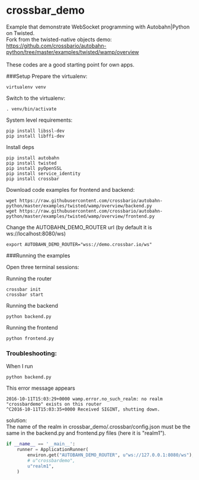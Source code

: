 # crossbar_demo

Example that demonstrate WebSocket programming with Autobahn|Python on Twisted.<br>
Fork from the twisted-native objects demo:<br>
https://github.com/crossbario/autobahn-python/tree/master/examples/twisted/wamp/overview<br>
<br>
These codes are a good starting point for own apps.<br>

###Setup
Prepare the virtualenv:
```
virtualenv venv
```

Switch to the virtualenv:
```
. venv/bin/activate
```

System level requirements:
```
pip install libssl-dev
pip install libffi-dev
```

Install deps
```
pip install autobahn
pip install twisted
pip install pyOpenSSL
pip install service_identity
pip install crossbar
```

Download code examples for frontend and backend:
```
wget https://raw.githubusercontent.com/crossbario/autobahn-python/master/examples/twisted/wamp/overview/backend.py
wget https://raw.githubusercontent.com/crossbario/autobahn-python/master/examples/twisted/wamp/overview/frontend.py
```

Change the AUTOBAHN_DEMO_ROUTER url (by default it is ws://localhost:8080/ws)
```
export AUTOBAHN_DEMO_ROUTER="wss://demo.crossbar.io/ws"
```


###Running the examples

Open three terminal sessions:

Running the router
```
crossbar init
crossbar start
```
Running the backend
```
python backend.py
```
Running the frontend
```
python frontend.py
```


### Troubleshooting:
When I run
```
python backend.py
```
This error message appears
```
2016-10-11T15:03:29+0000 wamp.error.no_such_realm: no realm "crossbardemo" exists on this router
^C2016-10-11T15:03:35+0000 Received SIGINT, shutting down.
```
solution:
<br>
The name of the realm in crossbar_demo/.crossbar/config.json
must be the same in the backend.py and frontend.py files (here it is "realm1").

```py
if __name__ == '__main__':
    runner = ApplicationRunner(
        environ.get("AUTOBAHN_DEMO_ROUTER", u"ws://127.0.0.1:8080/ws"),
        # u"crossbardemo",
        u"realm1",
    )
```
